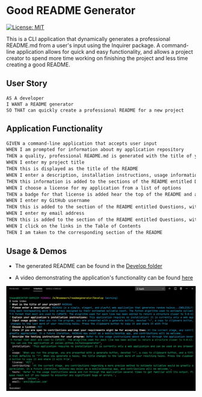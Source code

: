 # Good README Generator

[![License: MIT](https://img.shields.io/badge/License-MIT-yellow.svg)](https://opensource.org/licenses/MIT)

This is a CLI application that dynamically generates a professional README.md from a user's input using the Inquirer package. A command-line application allows for quick and easy functionality, and allows a project creator to spend more time working on finishing the project and less time creating a good README.

## User Story

```
AS A developer
I WANT a README generator
SO THAT can quickly create a professional README for a new project
```

## Application Functionality

```md
GIVEN a command-line application that accepts user input
WHEN I am prompted for information about my application repository
THEN a quality, professional README.md is generated with the title of your project and sections entitled Description, Table of Contents, Installation, Usage, License, Contributing, Tests, and Questions
WHEN I enter my project title
THEN this is displayed as the title of the README
WHEN I enter a description, installation instructions, usage information, contribution guidelines, and test instructions
THEN this information is added to the sections of the README entitled Description, Installation, Usage, Contributing, and Tests
WHEN I choose a license for my application from a list of options
THEN a badge for that license is added hear the top of the README and a notice is added to the section of the README entitled License that explains which license the application is covered under
WHEN I enter my GitHub username
THEN this is added to the section of the README entitled Questions, with a link to my GitHub profile
WHEN I enter my email address
THEN this is added to the section of the README entitled Questions, with instructions on how to reach me with additional questions
WHEN I click on the links in the Table of Contents
THEN I am taken to the corresponding section of the README
```

## Usage & Demos

- The generated README can be found in the [Develop folder](./Develop/README.md)

- A video demonstrating the application's functionality can be found [here](https://drive.google.com/file/d/1HNklS3ahSdILBcgpQbJTiRbl3fCWWTb3/view)

![Demo](./assets/demo.jpg)
